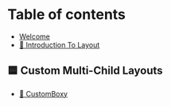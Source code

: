 # Table of contents

* [Welcome](README.md)
* [🔹 Introduction To Layout](introduction-to-layout.md)

## 🟦 Custom Multi-Child Layouts <a href="#customboxy" id="customboxy"></a>

* [🔹 CustomBoxy](customboxy/customboxy.md)
